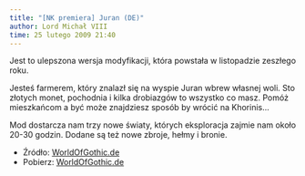 ```yaml
---
title: "[NK premiera] Juran (DE)"
author: Lord Michał VIII
time: 25 lutego 2009 21:40
---
```


Jest  to ulepszona wersja modyfikacji, która powstała w listopadzie zeszłego roku.

Jesteś farmerem, który znalazł się na wyspie Juran wbrew własnej woli. 
Sto złotych monet, pochodnia i kilka drobiazgów to wszystko co masz. 
Pomóż mieszkańcom a być może znajdziesz sposób by wrócić na Khorinis...

Mod dostarcza nam trzy nowe światy, których eksploracja zajmie nam około 20-30 godzin. 
Dodane są też nowe zbroje, hełmy i bronie.

- Źródło: [WorldOfGothic.de](https://worldofgothic.de)
- Pobierz: [WorldOfGothic.de](https://worldofgothic.de/dl/download_376.htm)